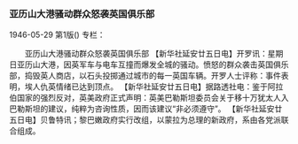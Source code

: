 ### 亚历山大港骚动群众怒袭英国俱乐部

1946-05-29
第1版()
专栏：

　　亚历山大港骚动群众怒袭英国俱乐部
    【新华社延安廿五日电】开罗讯：星期日亚历山大港，因英军车与电车互撞而爆发全城的骚动。愤怒的群众袭击英国俱乐部，捣毁英人商店，以石头投掷通过城市的每一英国车辆。开罗人士评称：事件表明，埃人仇英情绪已达到顶点。
    【新华社延安廿五日电】据路透社电：鉴于阿拉伯国家的强烈反对，英美政府正式声明：英美巴勒斯坦委员会关于移十万犹太人入巴勒斯坦的建议，纯粹为咨询性质，因而该建议“非必须遵守”。
    【新华社延安廿五日电】贝鲁特讯；黎巴嫩政府实行改组，以蒙拉为总理的新政府，系由各党派联合组成。
